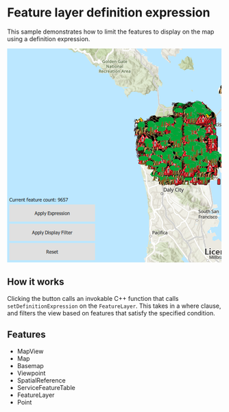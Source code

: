 # Feature layer definition expression

This sample demonstrates how to limit the features to display on the map using a definition expression.

![](screenshot.png)

## How it works

Clicking the button calls an invokable C++ function that calls `setDefinitionExpression` on the `FeatureLayer`. This takes in a where clause, and filters the view based on features that satisfy the specified condition.

## Features
- MapView
- Map
- Basemap
- Viewpoint
- SpatialReference
- ServiceFeatureTable
- FeatureLayer
- Point
